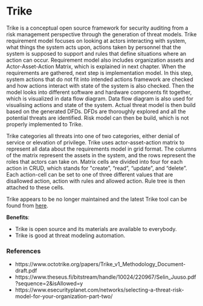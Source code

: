 # Trike

Trike is a conceptual open source framework for security auditing from a risk management perspective through the generation of threat models. Trike requirement model focuses on looking at actors interacting with system, what things the system acts upon, actions taken by personnel that the system is supposed to support and rules that define situations where an action can occur. Requirement model also includes organization assets and Actor-Asset-Action Matrix, which is explained in next chapter. When the requirements are gathered, next step is implementation model. In this step, system actions that do not fit into intended actions framework are checked and how actions interact with state of the system is also checked. Then the model looks into different software and hardware components fit together, which is visualized in data flow diagram. Data flow diagram is also used for visualising actions and state of the system. Actual threat model is then build based on the generated DFDs. DFDs are thoroughly explored and all the potential threats are identified. Risk model can then be build, which is not properly implemented to Trike.

Trike categories all threats into one of two categories, either denial of service or elevation of privilege. Trike uses actor-asset-action matrix to represent all data about the requirements model in grid format. The columns of the matrix represent the assets in the system, and the rows represent the roles that actors can take on. Matrix cells are divided into four for each action in CRUD, which stands for "create”, “read”, “update”, and “delete”. Each action-cell can be set to one of three different values that are disallowed action, action with rules and allowed action. Rule tree is then attached to these cells.

Trike appears to be no longer maintained and the latest Trike tool can be found from [here](https://github.com/octotrike/trike).

**Benefits**:

<ul>
    <li>Trike is open source and its materials are available to everybody.</li>
    <li>Trike is good at threat modeling automation.</li>
</ul>

### References

<ul>
    <li>https://www.octotrike.org/papers/Trike_v1_Methodology_Document-draft.pdf</li>
    <li>https://www.theseus.fi/bitstream/handle/10024/220967/Selin_Juuso.pdf?sequence=2&isAllowed=y</li>
    <li>https://www.esecurityplanet.com/networks/selecting-a-threat-risk-model-for-your-organization-part-two/</li>
</ul>
